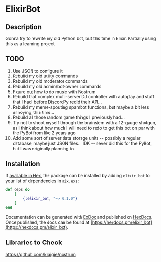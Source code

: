 # ElixirBot

## Description

Gonna try to rewrite my old Python bot, but this time in Elixir. Partially using this as a learning project

## TODO

1) Use JSON to configure it
1) Rebuild my old utility commands
1) Rebuild my old moderator commands
1) Rebuild my old admin/bot-owner commands
1) Figure out how to do music with Nostrum
1) Rebuild that complex multi-server DJ controller with autoplay and stuff that I had, before DiscordPy redid their API...
1) Rebuild my meme-spouting spambot functions, but maybe a bit less annoying, this time...
1) Rebuild all those random game things I previously had...
1) Try not to shoot myself through the brainstem with a 12-gauge shotgun, as I think about how much I will need to redo to get this bot on par with the PyBot from like 2 years ago
1) Add some sort of server data storage units -- possibly a regular database, maybe just JSON files... IDK -- never did this for the PyBot, but I was originally planning to

## Installation

If [available in Hex](https://hex.pm/docs/publish), the package can be installed
by adding `elixir_bot` to your list of dependencies in `mix.exs`:

```elixir
def deps do
	[
		{:elixir_bot, "~> 0.1.0"}
	]
end
```

Documentation can be generated with [ExDoc](https://github.com/elixir-lang/ex_doc)
and published on [HexDocs](https://hexdocs.pm). Once published, the docs can
be found at [https://hexdocs.pm/elixir_bot](https://hexdocs.pm/elixir_bot).

## Libraries to Check
https://github.com/kraigie/nostrum 